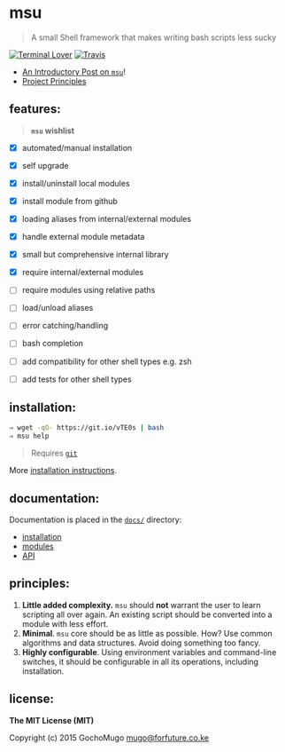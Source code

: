 
# msu

> A small Shell framework that makes writing bash scripts less sucky

[![Terminal Lover](https://img.shields.io/badge/terminal-lover-blue.svg?style=flat-square)](https://github.com/GochoMugo) [![Travis](https://img.shields.io/travis/GochoMugo/msu.svg?style=flat-square)](https://travis-ci.org/GochoMugo/msu)

* [An Introductory Post on `msu`](https://gochomugo.github.io/musings/msu-introduction/)!
* [Project Principles](#principles)

## features:

> **`msu` wishlist**

* [x] automated/manual installation
* [x] self upgrade
* [x] install/uninstall local modules
* [x] install module from github
* [x] loading aliases from internal/external modules
* [x] handle external module metadata
* [x] small but comprehensive internal library
* [x] require internal/external modules
* [ ] require modules using relative paths
* [ ] load/unload aliases
* [ ] error catching/handling
* [ ] bash completion
* [ ] add compatibility for other shell types e.g. zsh
* [ ] add tests for other shell types


## installation:

```bash
⇒ wget -qO- https://git.io/vTE0s | bash
⇒ msu help
```

> Requires [`git`](http://git-scm.com/)

More [installation instructions](https://github.com/GochoMugo/msu/tree/master/docs/installation.md).


## documentation:

Documentation is placed in the [`docs/`](https://github.com/GochoMugo/msu/tree/master/docs/) directory:

* [installation](https://github.com/GochoMugo/msu/tree/master/docs/installation.md)
* [modules](https://github.com/GochoMugo/msu/tree/master/docs/modules.md)
* [API](https://github.com/GochoMugo/msu/tree/master/docs/api.md)


<a name="principles"></a>
## principles:

1. **Little added complexity.** `msu` should **not** warrant the user to learn scripting all over again. An existing script should be converted into a module with less effort.
1. **Minimal**. `msu` core should be as little as possible. How? Use common algorithms and data structures. Avoid doing something too fancy.
1. **Highly configurable**. Using environment variables and command-line switches, it should be configurable in all its operations, including installation.


## license:

__The MIT License (MIT)__

Copyright (c) 2015 GochoMugo <mugo@forfuture.co.ke>
